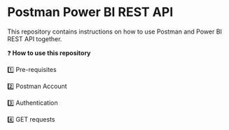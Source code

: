 # Postman Power BI REST API
This repository contains instructions on how to use Postman and Power BI REST API together.<p>

❓<b> How to use this repository</b><p>

1️⃣ Pre-requisites <p>
2️⃣ Postman Account<p>
3️⃣ Authentication <p>
4️⃣ GET requests <p>
